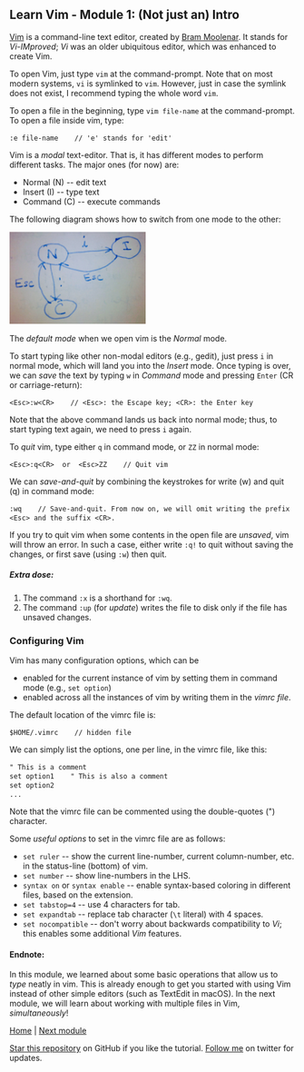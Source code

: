 ## Learn Vim - Module 1: (Not just an) Intro

[Vim](http://www.vim.org/) is a command-line text editor, created by [Bram Moolenar](http://www.moolenaar.net/).
It stands for _Vi-IMproved_; _Vi_ was an older ubiquitous editor, which was enhanced to create Vim.

To open Vim, just type `vim` at the command-prompt.
Note that on most modern systems, `vi` is symlinked to `vim`.
However, just in case the symlink does not exist, I recommend typing the whole word `vim`.

To open a file in the beginning, type `vim file-name` at the command-prompt.
To open a file inside vim, type:
```
:e file-name	// 'e' stands for 'edit'
```

Vim is a _modal_ text-editor.
That is, it has different modes to perform different tasks.
The major ones (for now) are:

* Normal (N) -- edit text
* Insert (I) -- type text
* Command (C) -- execute commands

The following diagram shows how to switch from one mode to the other:

<img src="../images/vim-modes.jpg" width="240px">

The _default mode_ when we open vim is the _Normal_ mode.

To start typing like other non-modal editors (e.g., gedit), just press `i` in normal mode, which will land you into the _Insert_ mode.
Once typing is over, we can _save_ the text by typing `w` in _Command_ mode and pressing `Enter` (CR or carriage-return):
```
<Esc>:w<CR>    // <Esc>: the Escape key; <CR>: the Enter key
```
Note that the above command lands us back into normal mode; thus, to start typing text again, we need to press `i` again.

To _quit_ vim, type either `q` in command mode, or `ZZ` in normal mode:
```
<Esc>:q<CR>  or  <Esc>ZZ    // Quit vim
```
We can _save-and-quit_ by combining the keystrokes for write (w) and quit (q) in command mode:
```
:wq    // Save-and-quit. From now on, we will omit writing the prefix <Esc> and the suffix <CR>.
```
If you try to quit vim when some contents in the open file are _unsaved_, vim will throw an error.
In such a case, either write `:q!` to quit without saving the changes, or first save (using `:w`) then quit.

##### Extra dose:
1. The command `:x` is a shorthand for `:wq`.
2. The command `:up` (for _update_) writes the file to disk only if the file has unsaved changes.

### Configuring Vim
Vim has many configuration options, which can be
* enabled for the current instance of vim by setting them in command mode (e.g., `set option`)
* enabled across all the instances of vim by writing them in the _vimrc file_.

The default location of the vimrc file is:
```
$HOME/.vimrc    // hidden file
```
We can simply list the options, one per line, in the vimrc file, like this:
```
" This is a comment
set option1    " This is also a comment
set option2
...
```
Note that the vimrc file can be commented using the double-quotes (") character.

Some _useful options_ to set in the vimrc file are as follows:

* `set ruler` -- show the current line-number, current column-number, etc. in the status-line (bottom) of vim.
* `set number` -- show line-numbers in the LHS.
* `syntax on` or `syntax enable` -- enable syntax-based coloring in different files, based on the extension.
* `set tabstop=4` -- use 4 characters for tab.
* `set expandtab` -- replace tab character (`\t` literal) with 4 spaces.
* `set nocompatible` -- don't worry about backwards compatibility to _Vi_; this enables some additional _Vim_ features.

#### Endnote:
In this module, we learned about some basic operations that allow us to _type_ neatly in vim.
This is already enough to get you started with using Vim instead of other simple editors (such as TextEdit in macOS).
In the next module, we will learn about working with multiple files in Vim, _simultaneously_!

[Home](https://github.com/manasthakur/learn-vim/)  |  [Next module](module2.md)

[Star this repository](https://github.com/manasthakur/learn-vim/) on GitHub if you like the tutorial.
[Follow me](https://twitter.com/manasthakur17) on twitter for updates.

